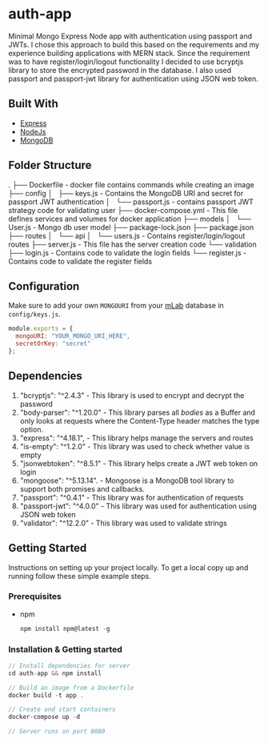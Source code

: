 # auth-app

Minimal Mongo Express Node app with authentication using passport and JWTs. I chose this approach to build this based on the requirements and my experience building applications with MERN stack. Since the requirement was to have register/login/logout functionality I decided to use bcryptjs library to store the encrypted password in the database. I also used passport and passport-jwt library for authentication using JSON web token. 

## Built With

- [Express](http://expressjs.com/) 
- [NodeJs](https://nodejs.org/en/)
- [MongoDB](https://www.mongodb.com/)

## Folder Structure

.
├── Dockerfile - docker file contains commands while creating an image
├── config
│   ├── keys.js - Contains the MongoDB URI and secret for passport JWT authentication
│   └── passport.js - contains passport JWT strategy code for validating user
├── docker-compose.yml - This file defines services and volumes for docker application
├── models
│   └── User.js - Mongo db user model
├── package-lock.json
├── package.json
├── routes
│   └── api
│       └── users.js - Contains register/login/logout routes
├── server.js - This file has the server creation code
└── validation
    ├── login.js - Contains code to validate the login fields
    └── register.js - Contains code to validate the register fields


## Configuration

Make sure to add your own `MONGOURI` from your [mLab](http://mlab.com) database in `config/keys.js`.

```javascript
module.exports = {
  mongoURI: "YOUR_MONGO_URI_HERE",
  secretOrKey: "secret"
};
```

## Dependencies

1. "bcryptjs": "^2.4.3" - This library is used to encrypt and decrypt the password
2. "body-parser": "^1.20.0" - This library parses all *bodies* as a Buffer and only looks at requests where the Content-Type header matches the type option.
3. "express": "^4.18.1", - This library helps manage the servers and routes
4. "is-empty": "^1.2.0" - This library was used to check whether value is empty
5. "jsonwebtoken": "^8.5.1" - This library helps create a JWT web token on login
7. "mongoose": "^5.13.14". - Mongoose is a MongoDB tool library to support both promises and callbacks.
8. "passport": "^0.4.1" - This library was for authentication of requests
9. "passport-jwt": "^4.0.0" - This library was used for authentication using JSON web token
10. "validator": "^12.2.0" - This library was used to validate strings

## Getting Started

Instructions on setting up your project locally. To get a local copy up and running follow these simple example steps.

### Prerequisites

- npm

  ```javascript
  npm install npm@latest -g
  ```

### Installation & Getting started


```javascript
// Install dependencies for server
cd auth-app && npm install 

// Build an image from a Dockerfile
docker build -t app .

// Create and start containers
docker-compose up -d

// Server runs on port 8080
```
